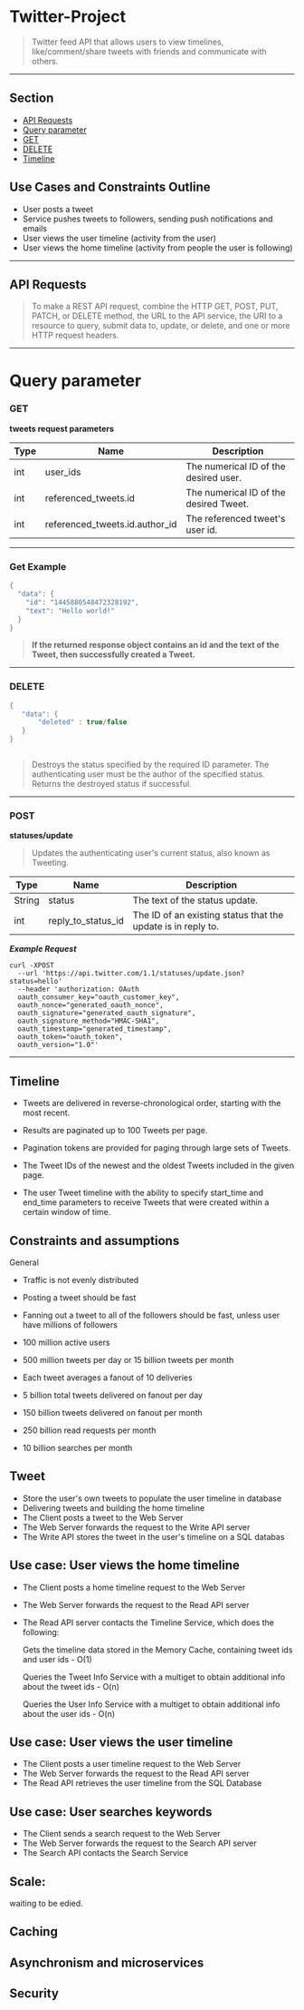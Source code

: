 # Twitter-Project

> Twitter feed API that allows users to view timelines, like/comment/share tweets with friends and communicate with others.

---
## Section
- [API Requests](#api-requests)
- [Query parameter](query-parameter)
- [GET](#get)
- [DELETE](delete)
- [Timeline](#timeline)

##  Use Cases and Constraints Outline

- User posts a tweet
- Service pushes tweets to followers, sending push notifications and emails
- User views the user timeline (activity from the user)
- User views the home timeline (activity from people the user is following)
  


---

 ## API Requests

>To make a REST API request, combine the HTTP GET, POST, PUT, PATCH, or DELETE method, the URL to the API service, 
the URI to a resource to query, submit data to, update, or delete, and one or more HTTP request headers.

---

# Query parameter 

### GET

**tweets request parameters**

Type | Name|Description|
| --- | ---|---|
|int | user_ids|The numerical ID of the desired user.|
|int |referenced_tweets.id|The numerical ID of the desired Tweet.|
|int |referenced_tweets.id.author_id|The referenced tweet's user id.

---
### Get Example 

```java
{
  "data": {
    "id": "1445880548472328192",
    "text": "Hello world!"
  }
}
```
  >**If the returned response object contains an id and the text of the Tweet, then successfully created a Tweet.**

---

### DELETE


```java
{
   "data": {
       "deleted" : true/false
   }
}



```
>Destroys the status specified by the required ID parameter. The authenticating user must be the author of the specified status. Returns the destroyed status if successful.
---

### POST 
**statuses/update**
>Updates the authenticating user's current status, also known as Tweeting.

|Type | Name| Description|
| --- | ---| ---|
| String| status|The text of the status update.|
|int|reply_to_status_id|The ID of an existing status that the update is in reply to.|

***Example Request***
```
curl -XPOST 
  --url 'https://api.twitter.com/1.1/statuses/update.json?status=hello' 
  --header 'authorization: OAuth
  oauth_consumer_key="oauth_customer_key",
  oauth_nonce="generated_oauth_nonce",
  oauth_signature="generated_oauth_signature",
  oauth_signature_method="HMAC-SHA1",
  oauth_timestamp="generated_timestamp",
  oauth_token="oauth_token",
  oauth_version="1.0"'
```


---

## Timeline 

- Tweets are delivered in reverse-chronological order, starting with the most recent. 
  
- Results are paginated up to 100 Tweets per page.
  
-  Pagination tokens are provided for paging through large sets of Tweets.
   
-  The Tweet IDs of the newest and the oldest Tweets included in the given page.

-  The user Tweet timeline  with the ability to specify start_time and end_time parameters to receive Tweets that were created within a certain window of time. 


## Constraints and assumptions

General

 - Traffic is not evenly distributed

 - Posting a tweet should be fast

 - Fanning out a tweet to all of the followers should be fast, unless user have millions of followers

 - 100 million active users

 - 500 million tweets per day or 15 billion tweets per month

 - Each tweet averages a fanout of 10 deliveries

 - 5 billion total tweets delivered on fanout per day

 - 150 billion tweets delivered on fanout per month

 - 250 billion read requests per month

 - 10 billion searches per month


## Tweet

 - Store the user's own tweets to populate the user timeline in database
 - Delivering tweets and building the home timeline
 - The Client posts a tweet to the Web Server
 - The Web Server forwards the request to the Write API server
 - The Write API stores the tweet in the user's timeline on a SQL databas
 
## Use case: User views the home timeline
- The Client posts a home timeline request to the Web Server
- The Web Server forwards the request to the Read API server

- The Read API server contacts the Timeline Service, which does the following:

  Gets the timeline data stored in the Memory Cache, containing tweet ids and user ids - O(1)
 
  Queries the Tweet Info Service with a multiget to obtain additional info about the tweet ids - O(n)
 
  Queries the User Info Service with a multiget to obtain additional info about the user ids - O(n)
  
## Use case: User views the user timeline

- The Client posts a user timeline request to the Web Server
- The Web Server forwards the request to the Read API server
- The Read API retrieves the user timeline from the SQL Database

## Use case: User searches keywords
- The Client sends a search request to the Web Server
- The Web Server forwards the request to the Search API server
- The Search API contacts the Search Service


## Scale:
waiting to be edied.

## Caching

## Asynchronism and microservices

## Security
 





